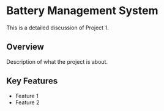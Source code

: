 # Battery Management System
This is a detailed discussion of Project 1.

## Overview
Description of what the project is about.

## Key Features
- Feature 1
- Feature 2
